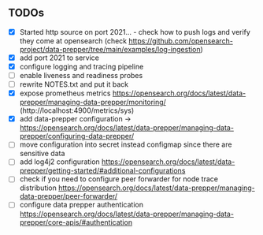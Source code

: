 ## TODOs

* [x] Started http source on port 2021... - check how to push logs and verify they come at opensearch (check https://github.com/opensearch-project/data-prepper/tree/main/examples/log-ingestion)
* [x] add port 2021 to service
* [x] configure logging and tracing pipeline
* [ ] enable liveness and readiness probes
* [ ] rewrite NOTES.txt and put it back
* [x] expose prometheus metrics https://opensearch.org/docs/latest/data-prepper/managing-data-prepper/monitoring/ (http://localhost:4900/metrics/sys)
* [x] add data-prepper configuration -> https://opensearch.org/docs/latest/data-prepper/managing-data-prepper/configuring-data-prepper/
* [ ] move configuration into secret instead configmap since there are sensitive data
* [ ] add log4j2 configuration https://opensearch.org/docs/latest/data-prepper/getting-started/#additional-configurations
* [ ] check if you need to configure peer forwarder for node trace distribution https://opensearch.org/docs/latest/data-prepper/managing-data-prepper/peer-forwarder/
* [ ] configure data prepper authentication https://opensearch.org/docs/latest/data-prepper/managing-data-prepper/core-apis/#authentication